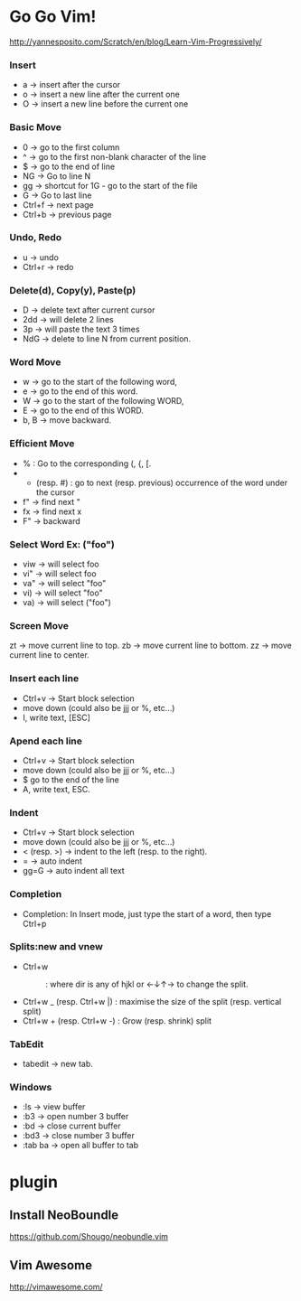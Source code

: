 Go Go Vim!
=====
http://yannesposito.com/Scratch/en/blog/Learn-Vim-Progressively/

### Insert 
* a → insert after the cursor
* o → insert a new line after the current one
* O → insert a new line before the current one

### Basic Move
* 0 → go to the first column
* ^ → go to the first non-blank character of the line
* $ → go to the end of line
* NG → Go to line N
* gg → shortcut for 1G - go to the start of the file
* G → Go to last line
* Ctrl+f → next page 
* Ctrl+b → previous page

### Undo, Redo
* u → undo
* Ctrl+r → redo

### Delete(d), Copy(y), Paste(p)
* D → delete text after current cursor
* 2dd → will delete 2 lines
* 3p → will paste the text 3 times
* NdG → delete to line N from current position.

### Word Move
* w → go to the start of the following word,
* e → go to the end of this word.
* W → go to the start of the following WORD,
* E → go to the end of this WORD.
* b, B → move backward.

### Efficient Move
* % : Go to the corresponding (, {, [.
* * (resp. #) : go to next (resp. previous) occurrence of the word under the cursor
* f" → find next "
* fx → find next x
* F" → backward

### Select Word Ex: ("foo")
* viw → will select foo
* vi" → will select foo
* va" → will select "foo"
* vi) → will select "foo"
* va) → will select ("foo")

### Screen Move
zt → move current line to top.
zb → move current line to bottom.
zz → move current line to center.

### Insert each line
* Ctrl+v → Start block selection
* move down (could also be jjj or %, etc…)
* I, write text, [ESC]

### Apend each line
* Ctrl+v → Start block selection
* move down (could also be jjj or %, etc…)
* $ go to the end of the line
* A, write text, ESC.

### Indent
* Ctrl+v → Start block selection
* move down (could also be jjj or %, etc…)
* < (resp. >) → indent to the left (resp. to the right).
* = → auto indent
* gg=G → auto indent all text

### Completion
* Completion: In Insert mode, just type the start of a word, then type Ctrl+p

### Splits:new and vnew
* Ctrl+w <dir> : where dir is any of hjkl or ←↓↑→ to change the split.
* Ctrl+w _ (resp. Ctrl+w |) : maximise the size of the split (resp. vertical split)
* Ctrl+w + (resp. Ctrl+w -) : Grow (resp. shrink) split

### TabEdit
* tabedit → new tab. 

### Windows
* :ls → view buffer
* :b3 → open number 3 buffer
* :bd → close current buffer
* :bd3 → close number 3 buffer
* :tab ba → open all buffer to tab


# plugin

## Install NeoBoundle
https://github.com/Shougo/neobundle.vim

## Vim Awesome
http://vimawesome.com/



